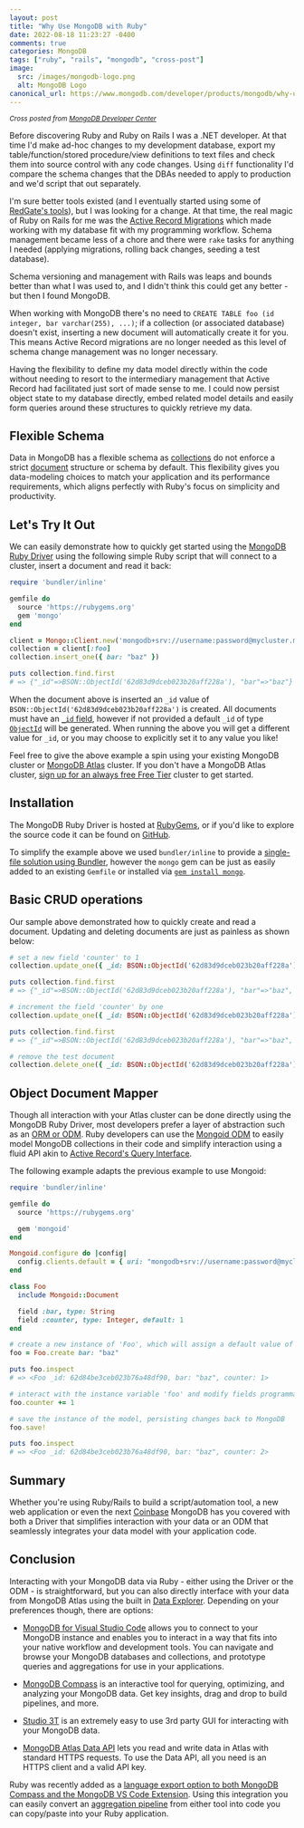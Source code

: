 ```yaml
---
layout: post
title: "Why Use MongoDB with Ruby"
date: 2022-08-18 11:23:27 -0400
comments: true
categories: MongoDB
tags: ["ruby", "rails", "mongodb", "cross-post"]
image:
  src: /images/mongodb-logo.png
  alt: MongoDB Logo
canonical_url: https://www.mongodb.com/developer/products/mongodb/why-use-mongodb-with-ruby/
---
```

<div class="note info">
<small><em>Cross posted from <a href="https://www.mongodb.com/developer/products/mongodb/why-use-mongodb-with-ruby/">MongoDB Developer Center</a></em></small>
</div>

Before discovering Ruby and Ruby on Rails I was a .NET developer. At that time I'd make ad-hoc changes to my development database, export my table/function/stored procedure/view definitions to text files and check them into source control with any code changes. Using `diff` functionality I'd compare the schema changes that the DBAs needed to apply to production and we'd script that out separately.

I'm sure better tools existed (and I eventually started using some of [RedGate's tools](https://www.red-gate.com/solutions/role/development)), but I was looking for a change. At that time, the real magic of Ruby on Rails for me was the [Active Record Migrations](https://guides.rubyonrails.org/active_record_migrations.html) which made working with my database fit with my programming workflow. Schema management became less of a chore and there were `rake` tasks for anything I needed (applying migrations, rolling back changes, seeding a test database).

Schema versioning and management with Rails was leaps and bounds better than what I was used to, and I didn't think this could get any better - but then I found MongoDB.

When working with MongoDB there's no need to `CREATE TABLE foo (id integer, bar varchar(255), ...)`; if a collection (or associated database) doesn't exist, inserting a new document will automatically create it for you. This means Active Record migrations are no longer needed as this level of schema change management was no longer necessary.

Having the flexibility to define my data model directly within the code without needing to resort to the intermediary management that Active Record had facilitated just sort of made sense to me. I could now persist object state to my database directly, embed related model details and easily form queries around these structures to quickly retrieve my data.

## Flexible Schema

Data in MongoDB has a flexible schema as [collections](https://www.mongodb.com/docs/manual/reference/glossary/#std-term-collection) do not enforce a strict [document](https://www.mongodb.com/docs/manual/reference/glossary/#std-term-document) structure or schema by default. This flexibility gives you data-modeling choices to match your application and its performance requirements, which aligns perfectly with Ruby's focus on simplicity and productivity.

## Let's Try It Out

We can easily demonstrate how to quickly get started using the [MongoDB Ruby Driver](https://www.mongodb.com/docs/ruby-driver/master/) using the following simple Ruby script that will connect to a cluster, insert a document and read it back:

```ruby
require 'bundler/inline'

gemfile do
  source 'https://rubygems.org'
  gem 'mongo'
end

client = Mongo::Client.new('mongodb+srv://username:password@mycluster.mongodb.net/test')
collection = client[:foo]
collection.insert_one({ bar: "baz" })

puts collection.find.first
# => {"_id"=>BSON::ObjectId('62d83d9dceb023b20aff228a'), "bar"=>"baz"}
```

When the document above is inserted an `_id` value of `BSON::ObjectId('62d83d9dceb023b20aff228a')` is created. All documents must have an [`_id` field](https://www.mongodb.com/docs/manual/core/document/#the-_id-field), however if not provided a default `_id` of type [`ObjectId`](https://www.mongodb.com/docs/manual/reference/bson-types/#std-label-objectid) will be generated. When running the above you will get a different value for `_id`, or you may choose to explicitly set it to any value you like!

Feel free to give the above example a spin using your existing MongoDB cluster or [MongoDB Atlas](https://www.mongodb.com/atlas) cluster. If you don't have a MongoDB Atlas cluster, [sign up for an always free Free Tier](https://www.mongodb.com/cloud/atlas/signup) cluster to get started.

## Installation

The MongoDB Ruby Driver is hosted at [RubyGems](https://rubygems.org/gems/mongo), or if you'd like to explore the source code it can be found on [GitHub](https://github.com/mongodb/mongo-ruby-driver).

To simplify the example above we used `bundler/inline` to provide a [single-file solution using Bundler](https://bundler.io/guides/bundler_in_a_single_file_ruby_script.html), however the `mongo` gem can be just as easily added to an existing `Gemfile` or installed via [`gem install mongo`](https://guides.rubygems.org/rubygems-basics/#installing-gems).


## Basic CRUD operations

Our sample above demonstrated how to quickly create and read a document. Updating and deleting documents are just as painless as shown below:

```ruby
# set a new field 'counter' to 1
collection.update_one({ _id: BSON::ObjectId('62d83d9dceb023b20aff228a')}, :"$set" => { counter: 1 })

puts collection.find.first
# => {"_id"=>BSON::ObjectId('62d83d9dceb023b20aff228a'), "bar"=>"baz", "counter"=>1}

# increment the field 'counter' by one
collection.update_one({ _id: BSON::ObjectId('62d83d9dceb023b20aff228a')}, :"$inc" => { counter: 1 })

puts collection.find.first
# => {"_id"=>BSON::ObjectId('62d83d9dceb023b20aff228a'), "bar"=>"baz", "counter"=>2}

# remove the test document
collection.delete_one({ _id: BSON::ObjectId('62d83d9dceb023b20aff228a') })
```

## Object Document Mapper

Though all interaction with your Atlas cluster can be done directly using the MongoDB Ruby Driver, most developers prefer a layer of abstraction such as an [ORM or ODM](https://medium.com/spidernitt/orm-and-odm-a-brief-introduction-369046ec57eb). Ruby developers can use the [Mongoid ODM](https://www.mongodb.com/docs/mongoid/current/) to easily model MongoDB collections in their code and simplify interaction using a fluid API akin to [Active Record's Query Interface](https://guides.rubyonrails.org/active_record_querying.html).

The following example adapts the previous example to use Mongoid:
```ruby
require 'bundler/inline'

gemfile do
  source 'https://rubygems.org'

  gem 'mongoid'
end

Mongoid.configure do |config|
  config.clients.default = { uri: "mongodb+srv://username:password@mycluster.mongodb.net/test" }
end

class Foo
  include Mongoid::Document

  field :bar, type: String
  field :counter, type: Integer, default: 1
end

# create a new instance of 'Foo', which will assign a default value of 1 to the 'counter' field
foo = Foo.create bar: "baz"

puts foo.inspect
# => <Foo _id: 62d84be3ceb023b76a48df90, bar: "baz", counter: 1>

# interact with the instance variable 'foo' and modify fields programmatically
foo.counter += 1

# save the instance of the model, persisting changes back to MongoDB
foo.save!

puts foo.inspect
# => <Foo _id: 62d84be3ceb023b76a48df90, bar: "baz", counter: 2>
```

## Summary

Whether you're using Ruby/Rails to build a script/automation tool, a new web application or even the next [Coinbase](https://blog.coinbase.com/scaling-connections-with-ruby-and-mongodb-99204dbf8857) MongoDB has you covered with both a Driver that simplifies interaction with your data or an ODM that seamlessly integrates your data model with your application code.

## Conclusion

Interacting with your MongoDB data via Ruby - either using the Driver or the ODM - is straightforward, but you can also directly interface with your data from MongoDB Atlas using the built in [Data Explorer](https://www.mongodb.com/docs/atlas/atlas-ui/). Depending on your preferences though, there are options:

* [MongoDB for Visual Studio Code](https://www.mongodb.com/products/vs-code) allows you to connect to your MongoDB instance and enables you to interact in a way that fits into your native workflow and development tools. You can navigate and browse your MongoDB databases and collections, and prototype queries and aggregations for use in your applications.

* [MongoDB Compass](https://www.mongodb.com/products/compass) is an interactive tool for querying, optimizing, and analyzing your MongoDB data. Get key insights, drag and drop to build pipelines, and more.

* [Studio 3T](https://studio3t.com/) is an extremely easy to use 3rd party GUI for interacting with your MongoDB data.

* [MongoDB Atlas Data API](https://www.mongodb.com/docs/atlas/api/data-api/) lets you read and write data in Atlas with standard HTTPS requests. To use the Data API, all you need is an HTTPS client and a valid API key.

Ruby was recently added as a [language export option to both MongoDB Compass and the MongoDB VS Code Extension](https://www.mongodb.com/blog/post/ruby-added-mongodb-export-language-compass-vs-code). Using this integration you can easily convert an [aggregation pipeline](https://www.mongodb.com/docs/manual/core/aggregation-pipeline/) from either tool into code you can copy/paste into your Ruby application.